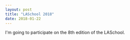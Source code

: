 ```yaml
---
layout: post
title: "LASchool 2018"
date: 2018-01-22
---
```


I'm going to participate on the 8th edition of the LASchool. 
